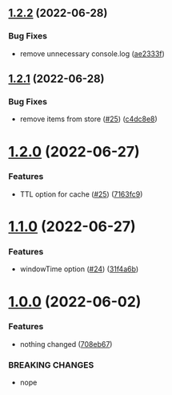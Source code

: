 ## [1.2.2](https://github.com/menelai/http-request-cache/compare/v1.2.1...v1.2.2) (2022-06-28)


### Bug Fixes

* remove unnecessary console.log ([ae2333f](https://github.com/menelai/http-request-cache/commit/ae2333f3cfbe4f4a47d0d640b9034616f9de4bd9))

## [1.2.1](https://github.com/menelai/http-request-cache/compare/v1.2.0...v1.2.1) (2022-06-28)


### Bug Fixes

* remove items from store ([#25](https://github.com/menelai/http-request-cache/issues/25)) ([c4dc8e8](https://github.com/menelai/http-request-cache/commit/c4dc8e8eeb67c003355940a0991dac74a93d6da1))

# [1.2.0](https://github.com/menelai/http-request-cache/compare/v1.1.0...v1.2.0) (2022-06-27)


### Features

* TTL option for cache ([#25](https://github.com/menelai/http-request-cache/issues/25)) ([7163fc9](https://github.com/menelai/http-request-cache/commit/7163fc9da90ba3c2d07d675330adca959884e08c))

# [1.1.0](https://github.com/menelai/http-request-cache/compare/v1.0.0...v1.1.0) (2022-06-27)


### Features

* windowTime option ([#24](https://github.com/menelai/http-request-cache/issues/24)) ([31f4a6b](https://github.com/menelai/http-request-cache/commit/31f4a6bd9684e777ac40249604f50b6bfde74b82))

# [1.0.0](https://github.com/menelai/http-request-cache/compare/v0.1.11...v1.0.0) (2022-06-02)


### Features

* nothing changed ([708eb67](https://github.com/menelai/http-request-cache/commit/708eb67e91204cf0adb4d1f3406fccf5c63542e1))


### BREAKING CHANGES

* nope
